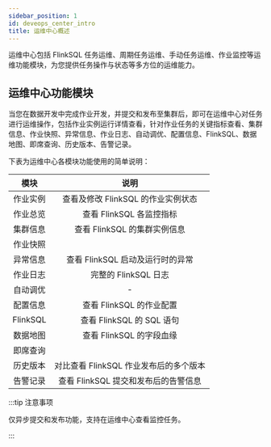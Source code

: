 ```yaml
---
sidebar_position: 1
id: deveops_center_intro
title: 运维中心概述
---
```


运维中心包括 FlinkSQL 任务运维、周期任务运维、手动任务运维、作业监控等运维功能模块，为您提供任务操作与状态等多方位的运维能力。

## 运维中心功能模块

当您在数据开发中完成作业开发，并提交和发布至集群后，即可在运维中心对任务进行运维操作，包括作业实例运行详情查看，针对作业任务的关键指标查看、集群信息、作业快照、异常信息、作业日志、自动调优、配置信息、FlinkSQL、数据地图、即席查询、历史版本、告警记录。

下表为运维中心各模块功能使用的简单说明：

|   模块   |                  说明                  |
| :------: | :------------------------------------: |
| 作业实例 |   查看及修改 FlinkSQL 的作业实例状态   |
| 作业总览 |        查看 FlinkSQL 各监控指标        |
| 集群信息 |      查看 FlinkSQL 的集群实例信息      |
| 作业快照 |                                        |
| 异常信息 |    查看 FlinkSQL 启动及运行时的异常    |
| 作业日志 |          完整的 FlinkSQL 日志          |
| 自动调优 |                   -                    |
| 配置信息 |        查看 FlinkSQL 的作业配置        |
| FlinkSQL |       查看 FlinkSQL 的 SQL 语句        |
| 数据地图 |        查看 FlinkSQL 的字段血缘        |
| 即席查询 |                                        |
| 历史版本 | 对比查看 FlinkSQL 作业发布后的多个版本 |
| 告警记录 |  查看 FlinkSQL 提交和发布后的告警信息  |

:::tip 注意事项

  仅异步提交和发布功能，支持在运维中心查看监控任务。

:::